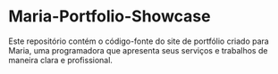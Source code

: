 # Maria-Portfolio-Showcase
Este repositório contém o código-fonte do site de portfólio criado para Maria, uma programadora que apresenta seus serviços e trabalhos de maneira clara e profissional.
